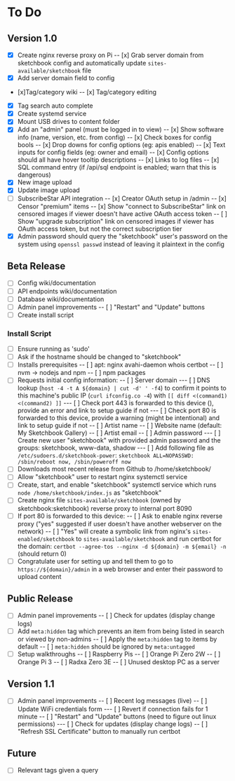 # To Do

## Version 1.0

- [x] Create nginx reverse proxy on Pi
-- [x] Grab server domain from sketchbook config and automatically update `sites-available/sketchbook` file
- [x] Add server domain field to config
- [x]Tag/category wiki
-- [x] Tag/category editing
- [x] Tag search auto complete
- [x] Create systemd service
- [x] Mount USB drives to content folder
- [x] Add an "admin" panel (must be logged in to view)
-- [x] Show software info (name, version, etc. from config)
-- [x] Check boxes for config bools
-- [x] Drop downs for config options (eg: apis enabled)
-- [x] Text inputs for config fields (eg: owner and email)
-- [x] Config options should all have hover tooltip descriptions
-- [x] Links to log files
-- [x] SQL command entry (if /api/sql endpoint is enabled; warn that this is dangerous)
- [x] New image upload
- [x] Update image upload
- [ ] SubscribeStar API integration
-- [x] Creator OAuth setup in /admin
-- [x] Censor "premium" items
-- [x] Show "connect to SubscribeStar" link on censored images if viewer doesn't have active OAuth access token
-- [ ] Show "upgrade subscription" link on censored images if viewer has OAuth access token, but not the correct subscription tier
- [x] Admin password should query the "sketchbook" user's password on the system using `openssl passwd` instead of leaving it plaintext in the config

## Beta Release

- [ ] Config wiki/documentation
- [ ] API endpoints wiki/documentation
- [ ] Database wiki/documentation
- [ ] Admin panel improvements
-- [ ] "Restart" and "Update" buttons
- [ ] Create install script

### Install Script

- [ ] Ensure running as 'sudo'
- [ ] Ask if the hostname should be changed to "sketchbook"
- [ ] Installs prerequisites
-- [ ] apt: nginx avahi-daemon whois certbot
-- [ ] nvm -> nodejs and npm
-- [ ] npm packages
- [ ] Requests initial config information:
-- [ ] Server domain
--- [ ] DNS lookup (`host -4 -t A ${domain} | cut -d' ' -f4`) to confirm it points to this machine's public IP (`curl ifconfig.co -4`) with `[[ diff <(command1) <(command2) ]]`
--- [ ] Check port 443 is forwarded to this device (), provide an error and link to setup guide if not
--- [ ] Check port 80 is forwarded to this device, provide a warning (might be intentional) and link to setup guide if not
-- [ ] Artist name
-- [ ] Website name (default: My Sketchbook Gallery)
-- [ ] Artist email
-- [ ] Admin password
--- [ ] Create new user "sketchbook" with provided admin password and the groups: sketchbook, www-data, shadow
--- [ ] Add following file as `/etc/sudoers.d/sketchbook-power`: `sketchbook ALL=NOPASSWD: /sbin/reboot now, /sbin/poweroff now`
- [ ] Downloads most recent release from Github to /home/sketchbook/
- [ ] Allow "sketchbook" user to restart nginx systemctl service
- [ ] Create, start, and enable "sketchbook" systemctl service which runs `node /home/sketchbook/index.js` as "sketchbook"
- [ ] Create nginx file `sites-available/sketchbook` (owned by sketchbook:sketchbook) reverse proxy to internal port 8090
- [ ] If port 80 is forwarded to this device: 
-- [ ] Ask to enable nginx reverse proxy ("yes" suggested if user doesn't have another webserver on the network)
-- [ ] "Yes" will create a symbolic link from nginx's `sites-enabled/sketchbook` to `sites-available/sketchbook` and run certbot for the domain: `certbot --agree-tos --nginx -d ${domain} -m ${email} -n` (should return 0)
- [ ] Congratulate user for setting up and tell them to go to `https://${domain}/admin` in a web browser and enter their password to upload content

## Public Release

- [ ] Admin panel improvements
--  [ ] Check for updates (display change logs)
- [ ] Add `meta:hidden` tag which prevents an item from being listed in search or viewed by non-admins
-- [ ] Apply the `meta:hidden` tag to items by default
-- [ ] `meta:hidden` should be ignored by `meta:untagged`
- [ ] Setup walkthroughs
-- [ ] Raspberry Pis
-- [ ] Orange Pi Zero 2W
-- [ ] Orange Pi 3
-- [ ] Radxa Zero 3E
-- [ ] Unused desktop PC as a server

## Version 1.1

- [ ] Admin panel improvements
-- [ ] Recent log messages (live)
-- [ ] Update WiFi credentials form
--- [ ] Revert if connection fails for 1 minute
-- [ ] "Restart" and "Update" buttons (need to figure out linux permissions)
---  [ ] Check for updates (display change logs)
-- [ ] "Refresh SSL Certificate" button to manually run certbot

## Future

- [ ] Relevant tags given a query
